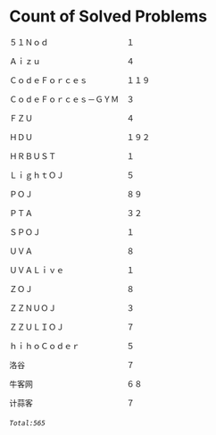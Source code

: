 # Count of Solved Problems
５１Ｎｏｄ　　　　　　　　　　１

Ａｉｚｕ　　　　　　　　　　　４

ＣｏｄｅＦｏｒｃｅｓ　　　　　１１９

ＣｏｄｅＦｏｒｃｅｓ－ＧＹＭ　３

ＦＺＵ　　　　　　　　　　　　４

ＨＤＵ　　　　　　　　　　　　１９２

ＨＲＢＵＳＴ　　　　　　　　　１

ＬｉｇｈｔＯＪ　　　　　　　　５

ＰＯＪ　　　　　　　　　　　　８９

ＰＴＡ　　　　　　　　　　　　３２

ＳＰＯＪ　　　　　　　　　　　１

ＵＶＡ　　　　　　　　　　　　８

ＵＶＡＬｉｖｅ　　　　　　　　１

ＺＯＪ　　　　　　　　　　　　８

ＺＺＮＵＯＪ　　　　　　　　　３

ＺＺＵＬＩＯＪ　　　　　　　　７

ｈｉｈｏＣｏｄｅｒ　　　　　　５

洛谷　　　　　　　　　　　　　７

牛客网　　　　　　　　　　　　６８

计蒜客　　　　　　　　　　　　７

###### `Total:565`
